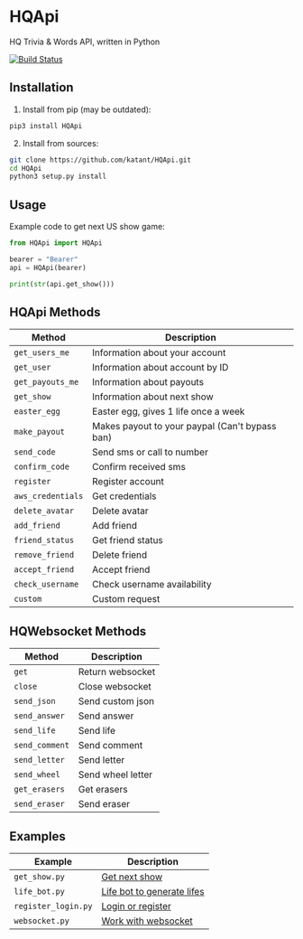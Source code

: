 # HQApi
HQ Trivia & Words API, written in Python 

[![Build Status](https://travis-ci.org/katant/HQApi.svg?branch=master)](https://travis-ci.org/katant/HQApi)

## Installation
1. Install from pip (may be outdated):
```bash
pip3 install HQApi
```

2. Install from sources:
```bash
git clone https://github.com/katant/HQApi.git
cd HQApi
python3 setup.py install
```

## Usage
Example code to get next US show game:
```python
from HQApi import HQApi

bearer = "Bearer"
api = HQApi(bearer)

print(str(api.get_show()))
```

## HQApi Methods
| Method             | Description                                       |
|--------------------|---------------------------------------------------|
| `get_users_me`     | Information about your account                    |
| `get_user`         | Information about account by ID                   |
| `get_payouts_me`   | Information about payouts                         |
| `get_show`         | Information about next show                       |
| `easter_egg`       | Easter egg, gives 1 life once a week              |
| `make_payout`      | Makes payout to your paypal (Can't bypass ban)    |
| `send_code`        | Send sms or call to number                        |
| `confirm_code`     | Confirm received sms                              |
| `register`         | Register account                                  |
| `aws_credentials`  | Get credentials                                   |
| `delete_avatar`    | Delete avatar                                     |
| `add_friend`       | Add friend                                        |
| `friend_status`    | Get friend status                                 |
| `remove_friend`    | Delete friend                                     |
| `accept_friend`    | Accept friend                                     |
| `check_username`   | Check username availability                       |
| `custom`           | Custom request                                    |

## HQWebsocket Methods
| Method             | Description        |
|--------------------|--------------------|
| `get`              | Return websocket   |
| `close`            | Close websocket    |
| `send_json`        | Send custom json   |
| `send_answer`      | Send answer        |
| `send_life`        | Send life          |
| `send_comment`     | Send comment       |
| `send_letter`      | Send letter        |
| `send_wheel`       | Send wheel letter  |
| `get_erasers`      | Get erasers        |
| `send_eraser`      | Send eraser        |

## Examples
| Example             | Description                                                                                    |
|---------------------|------------------------------------------------------------------------------------------------|
| `get_show.py`       | [Get next show](https://github.com/katant/HQApi/blob/master/examples/get_show.py)              |
| `life_bot.py`       | [Life bot to generate lifes](https://github.com/katant/HQApi/blob/master/examples/life_bot.py) |
| `register_login.py` | [Login or register](https://github.com/katant/HQApi/blob/master/examples/register_login.py)    |
| `websocket.py`      | [Work with websocket](https://github.com/katant/HQApi/blob/master/examples/websocket.py)       |
